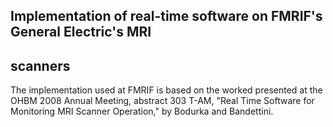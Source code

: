 
## Implementation of real-time software on FMRIF's General Electric's MRI
## scanners

The implementation used at FMRIF is based on the worked presented at the
OHBM 2008 Annual Meeting, abstract 303 T-AM, "Real Time Software for
Monitoring MRI Scanner Operation," by Bodurka and Bandettini.

